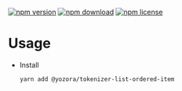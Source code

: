 [![npm version](https://img.shields.io/npm/v/@yozora/tokenizer-list-ordered-item.svg)](https://www.npmjs.com/package/@yozora/tokenizer-list-ordered-item)
[![npm download](https://img.shields.io/npm/dm/@yozora/tokenizer-list-ordered-item.svg)](https://www.npmjs.com/package/@yozora/tokenizer-list-ordered-item)
[![npm license](https://img.shields.io/npm/l/@yozora/tokenizer-list-ordered-item.svg)](https://www.npmjs.com/package/@yozora/tokenizer-list-ordered-item)


# Usage

  * Install
    ```console
    yarn add @yozora/tokenizer-list-ordered-item
    ```
